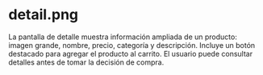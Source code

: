 # detail.png

La pantalla de detalle muestra información ampliada de un producto: imagen grande, nombre, precio, categoría y descripción. Incluye un botón destacado para agregar el producto al carrito. El usuario puede consultar detalles antes de tomar la decisión de compra.
